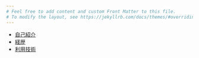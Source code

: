 ```yaml
---
# Feel free to add content and custom Front Matter to this file.
# To modify the layout, see https://jekyllrb.com/docs/themes/#overriding-theme-defaults
---
```


- [自己紹介](/about)
- [経歴](/career)
- [利用技術](/tech)
